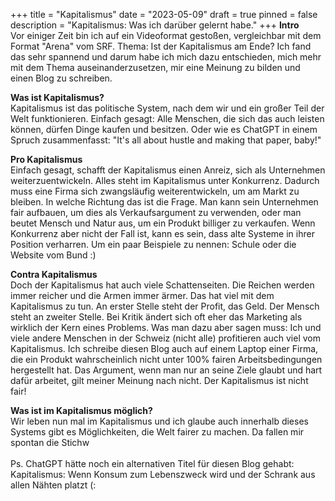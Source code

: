 +++
title = "Kapitalismus"
date = "2023-05-09"
draft = true
pinned = false
description = "Kapitalismus: Was ich darüber gelernt habe."
+++
**Intro**\
Vor einiger Zeit bin ich auf ein Videoformat gestoßen, vergleichbar mit dem Format "Arena" vom SRF. Thema: Ist der Kapitalismus am Ende? Ich fand das sehr spannend und darum habe ich mich dazu entschieden, mich mehr mit dem Thema auseinanderzusetzen, mir eine Meinung zu bilden und einen Blog zu schreiben.

**Was ist Kapitalismus?**\
Kapitalismus ist das politische System, nach dem wir und ein großer Teil der Welt funktionieren. Einfach gesagt: Alle Menschen, die sich das auch leisten können, dürfen Dinge kaufen und besitzen. Oder wie es ChatGPT in einem Spruch zusammenfasst: "It's all about hustle and making that paper, baby!"

**Pro Kapitalismus**\
Einfach gesagt, schafft der Kapitalismus einen Anreiz, sich als Unternehmen weiterzuentwickeln. Alles steht im Kapitalismus unter Konkurrenz. Dadurch muss eine Firma sich zwangsläufig weiterentwickeln, um am Markt zu bleiben. In welche Richtung das ist die Frage. Man kann sein Unternehmen fair aufbauen, um dies als Verkaufsargument zu verwenden, oder man beutet Mensch und Natur aus, um ein Produkt billiger zu verkaufen. Wenn Konkurrenz aber nicht der Fall ist, kann es sein, dass alte Systeme in ihrer Position verharren. Um ein paar Beispiele zu nennen: Schule oder die Website vom Bund :)

**Contra Kapitalismus**\
Doch der Kapitalismus hat auch viele Schattenseiten. Die Reichen werden immer reicher und die Armen immer ärmer. Das hat viel mit dem Kapitalismus zu tun. An erster Stelle steht der Profit, das Geld. Der Mensch steht an zweiter Stelle. Bei Kritik ändert sich oft eher das Marketing als wirklich der Kern eines Problems. Was man dazu aber sagen muss: Ich und viele andere Menschen in der Schweiz (nicht alle) profitieren auch viel vom Kapitalismus. Ich schreibe diesen Blog auch auf einem Laptop einer Firma, die ein Produkt wahrscheinlich nicht unter 100% fairen Arbeitsbedingungen hergestellt hat. Das Argument, wenn man nur an seine Ziele glaubt und hart dafür arbeitet, gilt meiner Meinung nach nicht. Der Kapitalismus ist nicht fair!

**Was ist im Kapitalismus möglich?**\
Wir leben nun mal im Kapitalismus und ich glaube auch innerhalb dieses Systems gibt es Möglichkeiten, die Welt fairer zu machen. Da fallen mir spontan die Stichw\
\
Ps. ChatGPT hätte noch ein alternativen Titel für diesen Blog gehabt:\
Kapitalismus: Wenn Konsum zum Lebenszweck wird und der Schrank aus allen Nähten platzt (: